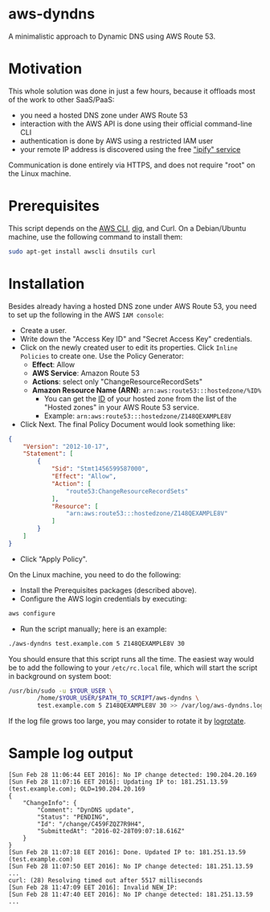 # aws-dyndns
A minimalistic approach to Dynamic DNS using AWS Route 53.

# Motivation

This whole solution was done in just a few hours, because it offloads most of the work to other SaaS/PaaS:
- you need a hosted DNS zone under AWS Route 53
- interaction with the AWS API is done using their official command-line CLI
- authentication is done by AWS using a restricted IAM user
- your remote IP address is discovered using the free ["ipify" service](https://www.ipify.org/)

Communication is done entirely via HTTPS, and does not require "root" on the Linux machine.

# Prerequisites

This script depends on the [AWS CLI](https://aws.amazon.com/cli/), [dig](https://en.wikipedia.org/wiki/Dig_(command)), and Curl. On a Debian/Ubuntu machine, use the following command to install them:

```bash
sudo apt-get install awscli dnsutils curl
```

# Installation

Besides already having a hosted DNS zone under AWS Route 53, you need to set up the following in the AWS ```IAM console```:
- Create a user.
- Write down the "Access Key ID" and "Secret Access Key" credentials.
- Click on the newly created user to edit its properties. Click ```Inline Policies``` to create one. Use the Policy Generator:
  - **Effect**: Allow
  - **AWS Service**: Amazon Route 53
  - **Actions**: select only "ChangeResourceRecordSets"
  - **Amazon Resource Name (ARN)**: ```arn:aws:route53:::hostedzone/%ID%```
    - You can get the [ID](http://docs.aws.amazon.com/Route53/latest/DeveloperGuide/UsingWithIAM.html) of your hosted zone from the list of the "Hosted zones" in your AWS Route 53 service.
    - Example: ```arn:aws:route53:::hostedzone/Z148QEXAMPLE8V```
- Click Next. The final Policy Document would look something like:
```json
{
    "Version": "2012-10-17",
    "Statement": [
        {
            "Sid": "Stmt1456599587000",
            "Effect": "Allow",
            "Action": [
                "route53:ChangeResourceRecordSets"
            ],
            "Resource": [
                "arn:aws:route53:::hostedzone/Z148QEXAMPLE8V"
            ]
        }
    ]
}
```
- Click "Apply Policy".

On the Linux machine, you need to do the following:
- Install the Prerequisites packages (described above).
- Configure the AWS login credentials by executing:
```bash
aws configure
```
- Run the script manually; here is an example:
```bash
./aws-dyndns test.example.com 5 Z148QEXAMPLE8V 30
```

You should ensure that this script runs all the time. The easiest way would be to add the following to your ```/etc/rc.local``` file, which will start the script in background on system boot:
```bash
/usr/bin/sudo -u $YOUR_USER \
        /home/$YOUR_USER/$PATH_TO_SCRIPT/aws-dyndns \
        test.example.com 5 Z148QEXAMPLE8V 30 >> /var/log/aws-dyndns.log 2>&1 &
```

If the log file grows too large, you may consider to rotate it by [logrotate](http://linux.die.net/man/8/logrotate).

# Sample log output

```
[Sun Feb 28 11:06:44 EET 2016]: No IP change detected: 190.204.20.169
[Sun Feb 28 11:07:16 EET 2016]: Updating IP to: 181.251.13.59 (test.example.com); OLD=190.204.20.169
{
    "ChangeInfo": {
        "Comment": "DynDNS update",
        "Status": "PENDING",
        "Id": "/change/C459FZQZ7R9H4",
        "SubmittedAt": "2016-02-28T09:07:18.616Z"
    }
}
[Sun Feb 28 11:07:18 EET 2016]: Done. Updated IP to: 181.251.13.59 (test.example.com)
[Sun Feb 28 11:07:50 EET 2016]: No IP change detected: 181.251.13.59
...
curl: (28) Resolving timed out after 5517 milliseconds
[Sun Feb 28 11:47:09 EET 2016]: Invalid NEW_IP: 
[Sun Feb 28 11:47:40 EET 2016]: No IP change detected: 181.251.13.59
...
```
